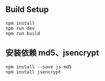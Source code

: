 ## Build Setup

``` 
npm install
npm run dev
npm run build
```

## 安装依赖 md5、jsencrypt
```
npm install --save js-md5
npm install jsencrypt
```